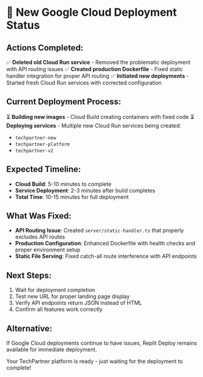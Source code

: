 # 🔄 New Google Cloud Deployment Status

## Actions Completed:
✅ **Deleted old Cloud Run service** - Removed the problematic deployment with API routing issues
✅ **Created production Dockerfile** - Fixed static handler integration for proper API routing
✅ **Initiated new deployments** - Started fresh Cloud Run services with corrected configuration

## Current Deployment Process:
⏳ **Building new images** - Cloud Build creating containers with fixed code
⏳ **Deploying services** - Multiple new Cloud Run services being created:
   - `techpartner-new`
   - `techpartner-platform`  
   - `techpartner-v2`

## Expected Timeline:
- **Cloud Build**: 5-10 minutes to complete
- **Service Deployment**: 2-3 minutes after build completes
- **Total Time**: 10-15 minutes for full deployment

## What Was Fixed:
- **API Routing Issue**: Created `server/static-handler.ts` that properly excludes API routes
- **Production Configuration**: Enhanced Dockerfile with health checks and proper environment setup
- **Static File Serving**: Fixed catch-all route interference with API endpoints

## Next Steps:
1. Wait for deployment completion
2. Test new URL for proper landing page display
3. Verify API endpoints return JSON instead of HTML
4. Confirm all features work correctly

## Alternative:
If Google Cloud deployments continue to have issues, Replit Deploy remains available for immediate deployment.

Your TechPartner platform is ready - just waiting for the deployment to complete!
